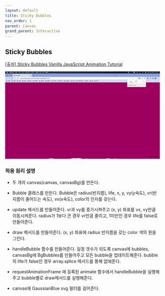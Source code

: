 ```yaml
---
layout: default
title: Sticky Bubbles
nav_order: 1
parent: Canvas
grand_parent: Interactive
---
```


## Sticky Bubbles

[[출처] Sticky Bubbles Vanilla JavaScript Animation Tutorial](https://youtu.be/5575fjFzPT0)

![result](./img/06/01.gif)

### 적용 원리 설명

- 두 개의 canvas(canvas, canvasBg)를 만든다.

- Bubble 클래스를 만든다. Bubble은 radius(반지름), life, x, y, vy(y속도), vr(반지름이 줄어드는 속도), vx(x속도), color의 인자를 갖는다.

- update 메서드를 만들어준다. vr과 vy를 증가시켜주고 (x, y) 좌표를 vx, vy만큼 이동시켜준다. radius가 1보다 큰 경우 vr만큼 줄이고, 1미만인 경우 life를 false로 만들어준다.

- draw 메서드를 만들어준다. (x, y) 좌표에 radius 반지름을 갖는 color 색의 원을 그린다.

- handleBubble 함수를 만들어준다. 일정 갯수가 되도록 canvas에 bubbles, canvasBg에 BgBubbles를 만들어주고 모든 bubble을 업데이트해준다. bubble의 life가 false인 경우 array.splice 메서드를 통해 없애준다.

- requestAnimationFrame 에 등록된 animate 함수에서 handleBubble을 실행해주고 bubble별로 draw메서드를 실행해준다.

- canvas에 GaussianBlue svg 필터를 걸어준다.
